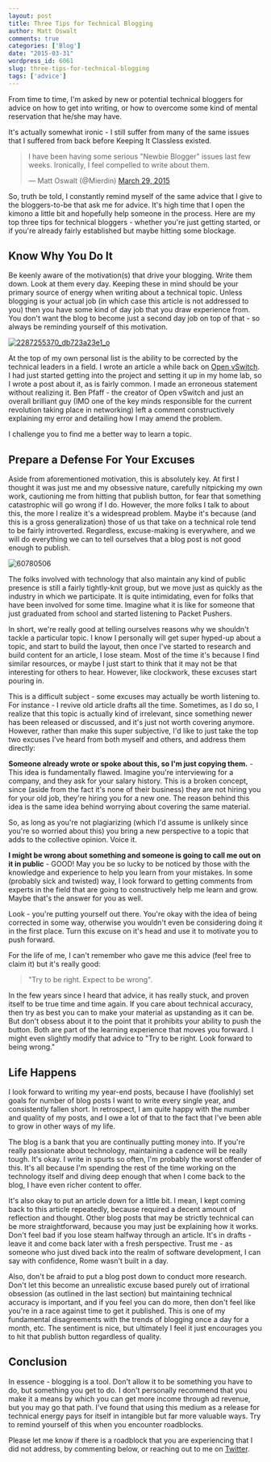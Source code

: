 ```yaml
---
layout: post
title: Three Tips for Technical Blogging
author: Matt Oswalt
comments: true
categories: ['Blog']
date: "2015-03-31"
wordpress_id: 6061
slug: three-tips-for-technical-blogging
tags: ['advice']
---
```



From time to time, I'm asked by new or potential technical bloggers for advice on how to get into writing, or how to overcome some kind of mental reservation that he/she may have.

It's actually somewhat ironic - I still suffer from many of the same issues that I suffered from back before Keeping It Classless existed.

<blockquote class="twitter-tweet" lang="en"><p lang="en" dir="ltr">I have been having some serious &quot;Newbie Blogger&quot; issues last few weeks. Ironically, I feel compelled to write about them.</p>&mdash; Matt Oswalt (@Mierdin) <a href="https://twitter.com/Mierdin/status/582311537928323072">March 29, 2015</a></blockquote>
<script async src="//platform.twitter.com/widgets.js" charset="utf-8"></script>

So, truth be told, I constantly remind myself of the same advice that I give to the bloggers-to-be that ask me for advice. It's high time that I open the kimono a little bit and hopefully help someone in the process. Here are my top three tips for technical bloggers - whether you're just getting started, or if you're already fairly established but maybe hitting some blockage.

## Know Why You Do It

Be keenly aware of the motivation(s) that drive your blogging. Write them down. Look at them every day. Keeping these in mind should be your primary source of energy when writing about a technical topic. Unless blogging is your actual job (in which case this article is not addressed to you) then you have some kind of day job that you draw experience from. You don't want the blog to become just a second day job on top of that - so always be reminding yourself of this motivation.

[![2287255370_db723a23e1_o](assets/2015/03/2287255370_db723a23e1_o.jpg)](assets/2015/03/2287255370_db723a23e1_o.jpg)

At the top of my own personal list is the ability to be corrected by the technical leaders in a field. I wrote an article a while back on [Open vSwitch](https://keepingitclassless.net/2013/10/introduction-to-open-vswitch/). I had just started getting into the project and setting it up in my home lab, so I wrote a post about it, as is fairly common. I made an erroneous statement without realizing it. Ben Pfaff - the creator of Open vSwitch and just an overall brilliant guy (IMO one of the key minds responsible for the current revolution taking place in networking) left a comment constructively explaining my error and detailing how I may amend the problem.

I challenge you to find me a better way to learn a topic.

## Prepare a Defense For Your Excuses

Aside from aforementioned motivation, this is absolutely key. At first I thought it was just me and my obsessive nature, carefully nitpicking my own work, cautioning me from hitting that publish button, for fear that something catastrophic will go wrong if I do. However, the more folks I talk to about this, the more I realize it's a widespread problem. Maybe it's because (and this is a gross generalization) those of us that take on a technical role tend to be fairly introverted. Regardless, excuse-making is everywhere, and we will do everything we can to tell ourselves that a blog post is not good enough to publish.

![60780506](assets/2015/03/60780506.jpg)

The folks involved with technology that also maintain any kind of public presence is still a fairly tightly-knit group, but we move just as quickly as the industry in which we participate. It is quite intimidating, even for folks that have been involved for some time. Imagine what it is like for someone that just graduated from school and started listening to Packet Pushers.

In short, we're really good at telling ourselves reasons why we shouldn't tackle a particular topic. I know I personally will get super hyped-up about a topic, and start to build the layout, then once I've started to research and build content for an article, I lose steam. Most of the time it's because I find similar resources, or maybe I just start to think that it may not be that interesting for others to hear. However, like clockwork, these excuses start pouring in.

This is a difficult subject - some excuses may actually be worth listening to. For instance - I revive old article drafts all the time. Sometimes, as I do so, I realize that this topic is actually kind of irrelevant, since something newer has been released or discussed, and it's just not worth covering anymore. However, rather than make this super subjective, I'd like to just take the top two excuses I've heard from both myself and others, and address them directly:

**Someone already wrote or spoke about this, so I'm just copying them.** - This idea is fundamentally flawed. Imagine you're interviewing for a company, and they ask for your salary history. This is a broken concept, since (aside from the fact it's none of their business) they are not hiring you for your old job, they're hiring you for a new one. The reason behind this idea is the same idea behind worrying about covering the same material.

So, as long as you're not plagiarizing (which I'd assume is unlikely since you're so worried about this) you bring a new perspective to a topic that adds to the collective opinion. Voice it.

**I might be wrong about something and someone is going to call me out on it in public** - GOOD! May you be so lucky to be noticed by those with the knowledge and experience to help you learn from your mistakes. In some (probably sick and twisted) way, I look forward to getting comments from experts in the field that are going to constructively help me learn and grow. Maybe that's the answer for you as well.

Look - you're putting yourself out there. You're okay with the idea of being corrected in some way, otherwise you wouldn't even be considering doing it in the first place. Turn this excuse on it's head and use it to motivate you to push forward.

For the life of me, I can't remember who gave me this advice (feel free to claim it) but it's really good:

> "Try to be right. Expect to be wrong".

In the few years since I heard that advice, it has really stuck, and proven itself to be true time and time again. If you care about technical accuracy, then try as best you can to make your material as upstanding as it can be. But don't obsess about it to the point that it prohibits your ability to push the button. Both are part of the learning experience that moves you forward. I might even slightly modify that advice to "Try to be right. Look forward to being wrong."

## Life Happens

I look forward to writing my year-end posts, because I have (foolishly) set goals for number of blog posts I want to write every single year, and consistently fallen short. In retrospect, I am quite happy with the number and quality of my posts, and I owe a lot of that to the fact that I've been able to grow in other ways of my life.

The blog is a bank that you are continually putting money into. If you're really passionate about technology, maintaining a cadence will be really tough. It's okay. I write in spurts so often, I'm probably the worst offender of this. It's all because I'm spending the rest of the time working on the technology itself and diving deep enough that when I come back to the blog, I have even richer content to offer.

It's also okay to put an article down for a little bit. I mean, I kept coming back to this article repeatedly, because required a decent amount of reflection and thought. Other blog posts that may be strictly technical can be more straightforward, because you may just be explaining how it works. Don't feel bad if you lose steam halfway through an article. It's in drafts - leave it and come back later with a fresh perspective. Trust me - as someone who just dived back into the realm of software development, I can say with confidence, Rome wasn't built in a day.

Also, don't be afraid to put a blog post down to conduct more research. Don't let this become an unrealistic excuse based purely out of irrational obsession (as outlined in the last section) but maintaining technical accuracy is important, and if you feel you can do more, then don't feel like you're in a race against time to get it published. This is one of my fundamental disagreements with the trends of blogging once a day for a month, etc. The sentiment is nice, but ultimately I feel it just encourages you to hit that publish button regardless of quality.

## Conclusion

In essence - blogging is a tool. Don't allow it to be something you have to do, but something you get to do. I don't personally recommend that you make it a means by which you can get more income through ad revenue, but you may go that path. I've found that using this medium as a release for technical energy pays for itself in intangible but far more valuable ways. Try to remind yourself of this when you encounter roadblocks.

Please let me know if there is a roadblock that you are experiencing that I did not address, by commenting below, or reaching out to me on [Twitter](https://twitter.com/mierdin).
